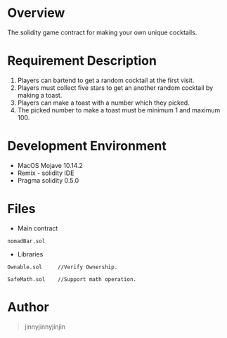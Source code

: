 # Overview
The solidity game contract for making your own unique cocktails.

# Requirement Description
1. Players can bartend to get a random cocktail at the first visit.
2. Players must collect five stars to get an another random cocktail by making a toast.
3. Players can make a toast with a number which they picked.
4. The picked number to make a toast must be minimum 1 and maximum 100.

# Development Environment
* MacOS Mojave 10.14.2
* Remix - solidity IDE
* Pragma solidity 0.5.0

# Files
* Main contract
```
nomadBar.sol
```
* Libraries
```
Ownable.sol     //Verify Ownership.
```
```
SafeMath.sol    //Support math operation.
```

# Author
> jinnyjinnyjinjin 
